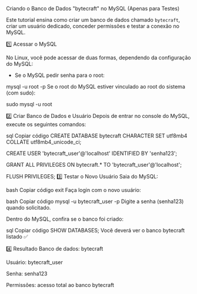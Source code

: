 Criando o Banco de Dados "bytecraft" no MySQL (Apenas para Testes)

Este tutorial ensina como criar um banco de dados chamado `bytecraft`, criar um usuário dedicado, conceder permissões e testar a conexão no MySQL.

1️⃣ Acessar o MySQL

No Linux, você pode acessar de duas formas, dependendo da configuração do MySQL:

- Se o MySQL pedir senha para o root:

mysql -u root -p
Se o root do MySQL estiver vinculado ao root do sistema (com sudo):

sudo mysql -u root

2️⃣ Criar Banco de Dados e Usuário
Depois de entrar no console do MySQL, execute os seguintes comandos:

sql
Copiar código
CREATE DATABASE bytecraft CHARACTER SET utf8mb4 COLLATE utf8mb4_unicode_ci;

CREATE USER 'bytecraft_user'@'localhost' IDENTIFIED BY 'senha123';

GRANT ALL PRIVILEGES ON bytecraft.* TO 'bytecraft_user'@'localhost';

FLUSH PRIVILEGES;
3️⃣ Testar o Novo Usuário
Saia do MySQL:

bash
Copiar código
exit
Faça login com o novo usuário:

bash
Copiar código
mysql -u bytecraft_user -p
Digite a senha (senha123) quando solicitado.

Dentro do MySQL, confira se o banco foi criado:

sql
Copiar código
SHOW DATABASES;
Você deverá ver o banco bytecraft listado ✅

4️⃣ Resultado
Banco de dados: bytecraft

Usuário: bytecraft_user

Senha: senha123

Permissões: acesso total ao banco bytecraft
